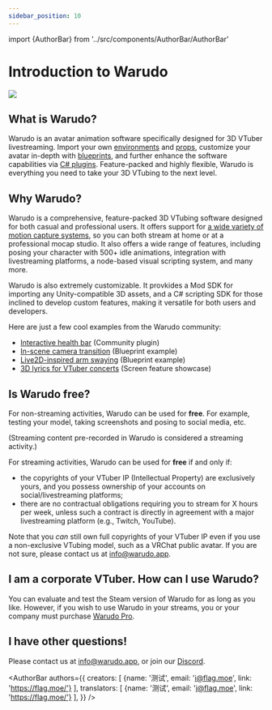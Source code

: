 ```yaml
---
sidebar_position: 10
---
```

import {AuthorBar} from '../src/components/AuthorBar/AuthorBar'

# Introduction to Warudo

![](/doc-img/intro-cover.jpg)

## What is Warudo?

Warudo is an avatar animation software specifically designed for 3D VTuber livestreaming. Import your own [environments](modding/environment-mod.md) and [props](modding/prop-mod.md), customize your avatar in-depth with [blueprints](blueprints/overview), and further enhance the software capabilities via [C# plugins](modding/mod-sdk.md). Feature-packed and highly flexible, Warudo is everything you need to take your 3D VTubing to the next level.

## Why Warudo?

Warudo is a comprehensive, feature-packed 3D VTubing software designed for both casual and professional users. It offers support for [a wide variety of motion capture systems](mocap/overview.md), so you can both stream at home or at a professional mocap studio. It also offers a wide range of features, including posing your character with 500+ idle animations, integration with livestreaming platforms, a node-based visual scripting system, and many more.

Warudo is also extremely customizable. It provkides a Mod SDK for importing any Unity-compatible 3D assets, and a C# scripting SDK for those inclined to develop custom features, making it versatile for both users and developers.

Here are just a few cool examples from the Warudo community:

- [Interactive health bar](https://twitter.com/FelineEntity/status/1688245064328179712/) (Community plugin)
- [In-scene camera transition](https://twitter.com/CaelesArkay/status/1695941921422606532/) (Blueprint example)
- [Live2D-inspired arm swaying](https://twitter.com/hakuyalabs/status/1705754833838281181/) (Blueprint example)
- [3D lyrics for VTuber concerts](https://twitter.com/lucas_VTuber/status/1714576354983952486/) (Screen feature showcase)

## Is Warudo free?

For non-streaming activities, Warudo can be used for **free**. For example, testing your model, taking screenshots and posing to social media, etc.

(Streaming content pre-recorded in Warudo is considered a streaming activity.)

For streaming activities, Warudo can be used for **free** if and only if:

* the copyrights of your VTuber IP (Intellectual Property) are exclusively yours, and you possess ownership of your accounts on social/livestreaming platforms;
* there are no contractual obligations requiring you to stream for X hours per week, unless such a contract is directly in agreement with a major livestreaming platform (e.g., Twitch, YouTube).

Note that you _can_ still own full copyrights of your VTuber IP even if you use a non-exclusive VTubing model, such as a VRChat public avatar. If you are not sure, please contact us at [info@warudo.app](mailto:info@warudo.app).

## I am a corporate VTuber. How can I use Warudo?

You can evaluate and test the Steam version of Warudo for as long as you like. However, if you wish to use Warudo in your streams, you or your company must purchase [Warudo Pro](pro.md).

## I have other questions!

Please contact us at [info@warudo.app](mailto:info@warudo.app), or join our [Discord](https://discord.gg/warudo).

<AuthorBar authors={{
  creators: [
    {name: '测试', email: 'i@flag.moe', link: 'https://flag.moe/'}
  ],
  translators: [
    {name: '测试', email: 'i@flag.moe', link: 'https://flag.moe/'}
  ],
}} />
